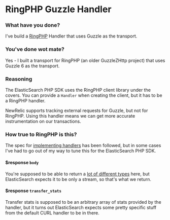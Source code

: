 # RingPHP Guzzle Handler

### What have you done?
I've build a [RingPHP](https://github.com/guzzle/RingPHP) Handler that
uses Guzzle as the transport.

### You've done wot mate?
Yes - I built a transport for RingPHP (an older GuzzleZHttp project) that
uses Guzzle 6 as the transport.

### Reasoning
The ElasticSearch PHP SDK uses the RingPHP client library under the
covers. You can provide a `Handler` when creating the client, but it has
to be a RingPHP handler.

NewRelic supports tracking external requests for Guzzle, but not for
RingPHP. Using this handler means we can get more accurate instrumentation
on our transactions.

### How true to RingPHP is this?
The spec for [implementing handlers][implementing-handlers] has been
followed, but in some cases I've had to go out of my way to tune this
for the ElasticSearch PHP SDK.

#### $response `body`
You're supposed to be able to return a [lot of different types](http://ringphp.readthedocs.io/en/latest/spec.html#responses) here, but
ElasticSearch expects it to be only a stream, so that's what we return.

#### $response `transfer_stats`
Transfer stats is supposed to be an arbitrary array of stats provided by
the handler, but it turns out ElasticSearch expects some pretty specific
stuff from the default CURL handler to be in there.


[implementing-handlers]: http://ringphp.readthedocs.io/en/latest/client_handlers.html#implementing-handlers